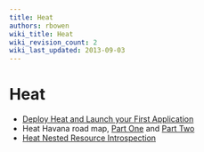 ```yaml
---
title: Heat
authors: rbowen
wiki_title: Heat
wiki_revision_count: 2
wiki_last_updated: 2013-09-03
---
```


# Heat

*   [Deploy Heat and Launch your First Application](http://openstack.redhat.com/Deploy_Heat_and_launch_your_first_Application)
*   Heat Havana road map, [Part One](http://hardysteven.blogspot.co.uk/2013/06/roadmap-for-heat-havana-part-1-its-been.html) and [Part Two](http://hardysteven.blogspot.co.uk/2013/07/roadmap-for-heat-havana-part-2-so-with.html)
*   [Heat Nested Resource Introspection](http://hardysteven.blogspot.co.uk/2013/08/heat-nested-resource-introspection.html)
